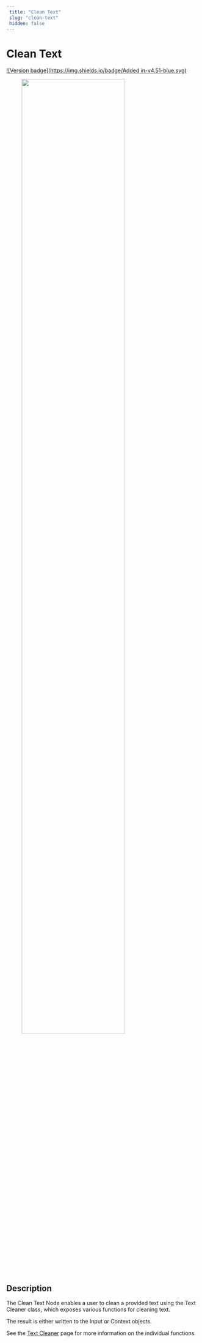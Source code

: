 ```yaml
---
 title: "Clean Text" 
 slug: "clean-text" 
 hidden: false 
---
```

# Clean Text

[![Version badge](https://img.shields.io/badge/Added in-v4.51-blue.svg)](../../../release-notes/4.51.md)

<figure>
  <img class="image-center" src="{{config.site_url}}ai/nodes/images/nlu/clean-text.png" width="80%" />
</figure>

## Description
<div class="divider"></div>

The Clean Text Node enables a user to clean a provided text using the Text Cleaner class, which exposes various functions for cleaning text.

The result is either written to the Input or Context objects.

See the [Text Cleaner](../../../ai/tools/text-cleaner.md) page for more information on the individual functions.